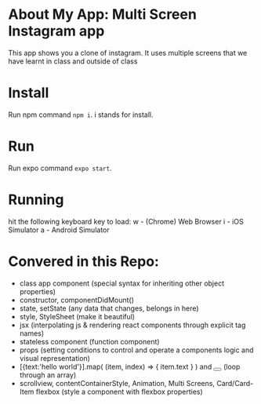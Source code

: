 # About My App: Multi Screen Instagram app
This app shows you a clone of instagram. It uses multiple screens that we have learnt in class and outside of class

# Install
Run npm command `npm i`. i stands for install.

# Run
Run expo command `expo start`.

# Running
hit the following keyboard key to load:
w - (Chrome) Web Browser
i - iOS Simulator
a - Android Simulator

# Convered in this Repo:
- class app component (special syntax for inheriting other object properties)
- constructor, componentDidMount()
- state, setState (any data that changes, belongs in here)
- style, StyleSheet (make it beautiful)
- jsx (interpolating js & rendering react components through explicit tag names)
- stateless component (function component)
- props (setting conditions to control and operate a components logic and visual representation)
- [{text:'hello world'}].map( (item, index) => <Text> { item.text } </Text>) and <Button> </Button> (loop through an array)
- scrollview, contentContainerStyle, Animation, Multi Screens, Card/Card-Item flexbox (style a component with flexbox properties)

